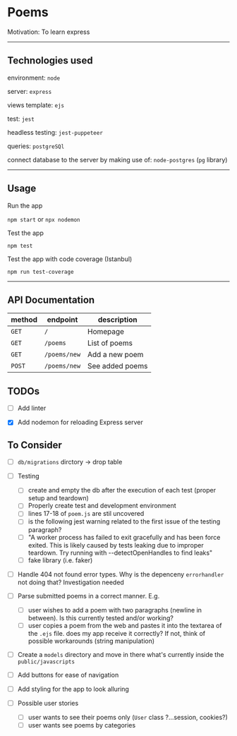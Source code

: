 # Poems

Motivation: To learn express

---

## Technologies used

environment: `node`

server: `express`

views template: `ejs`

test: `jest`

headless testing: `jest-puppeteer`

queries: `postgreSQl`

connect database to the server by making use of: `node-postgres` (`pg` library)

---

## Usage

Run the app

`npm start` or `npx nodemon`

Test the app

`npm test`

Test the app with code coverage (Istanbul)

`npm run test-coverage`

---

## API Documentation

|method| endpoint| description  |
|------|---------|--------------|
|`GET` | `/`     | Homepage     |
|`GET` | `/poems`| List of poems|
|`GET` | `/poems/new`| Add a new poem|
|`POST`|`/poems/new`| See added poems |

## TODOs

- [ ] Add linter

- [x] Add nodemon for reloading Express server

## To Consider

- [ ] `db/migrations` dirctory -> drop table

- [ ] Testing
  - [ ] create and empty the db after the execution of each test (proper setup and teardown)
  - [ ] Properly create test and development environment
  - [ ] lines 17-18 of `poem.js` are stil uncovered
  - [ ] is the following jest warning related to the first issue of the testing paragraph?
  - [ ] "A worker process has failed to exit gracefully and has been force exited. This is likely caused by tests leaking due to improper teardown. Try running with --detectOpenHandles to find leaks"
  - [ ] fake library (i.e. faker)

- [ ] Handle 404 not found error types. Why is the depenceny `errorhandler` not doing that? Investigation needed

- [ ] Parse submitted poems in a correct manner. E.g.
  - [ ] user wishes to add a poem with two paragraphs (newline in between). Is this currently tested and/or working?
  - [ ] user copies a poem from the web and pastes it into the textarea of the `.ejs` file. does my app receive it correctly? If not, think of possible workarounds (string manipulation)

- [ ] Create a `models` directory and move in there what's currently inside the `public/javascripts`

- [ ] Add buttons for ease of navigation

- [ ] Add styling for the app to look alluring

- [ ] Possible user stories
  - [ ] user wants to see their poems only (`User` class ?...session, cookies?)
  - [ ] user wants see poems by categories
